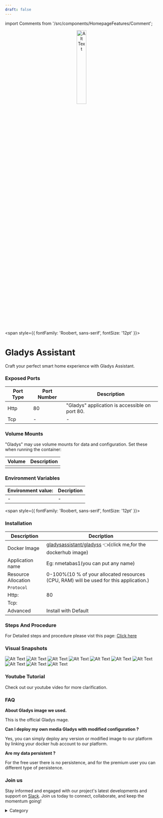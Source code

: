 ```yaml
---
draft: false
---
```

import Comments from '/src/components/HomepageFeatures/Comment';

<p align="center">
  <img src="/img/llkm.png" alt="Alt Text" width="25%"/>
</p> 


<span style={{ fontFamily: 'Roobert, sans-serif', fontSize: '12pt' }}>

# Gladys Assistant

Craft your perfect smart home experience with Gladys Assistant.


### Exposed Ports

| Port Type | Port Number | Description                              |
| --------- | ----------- | ---------------------------------------- |
| Http      | 80        | "Gladys" application is accessible on port 80. |
| Tcp       | -           | -             |

### Volume Mounts

"Gladys" may use volume mounts for data and configuration. Set these when running the container:

| Volume                         | Description                                |
| ------------------------------ | ------------------------------------------ |
|        |  |


### Environment Variables


|   **Environment value:**          | Decription                                                                                                               | 
| --------------------- | ------                                                                                                                   | 
|-       |  -                              |

</span>


<span style={{ fontFamily: 'Roobert, sans-serif', fontSize: '12pt' }}>

### Installation


|  Description          | Decription                                                                                                               | 
| --------------------- | ------                                                                                                                   | 
| Docker Image          |   [gladysassistant/gladyss](https://hub.docker.com/r/gladysassistant/gladys) 👈(click me,for the dockerhub image)                                   |
| Application name      |  Eg: nmetabas1(you can put any name)                                                                                        | 
| Resource Allocation   |  0-100%(10 % of your allocated resources (CPU, RAM) will be used for this application.)                                  | 
| `Protocol`            |                                                                                                                          | 
|  Http:                |     80                                                                                                                   |
|  Tcp:                 |                                                                                                                        | 
|    Advanced           |    Install with Default                                                                                                  |



### Steps And Procedure

For Detailed steps and procedure please vist this page: [Click here](https://techscaleinfinite.github.io/introduction/cloud-float/Steps%20and%20procedure)




### Visual Snapshots

![Alt Text](/img/1c.png)
![Alt Text](/img/1d.png)
![Alt Text](/img/1de.png)
![Alt Text](/img/1e.png)
![Alt Text](/img/1f.png)
![Alt Text](/img/1q.png)
![Alt Text](/img/1r.png)
![Alt Text](/img/1s.png)
![Alt Text](/img/1s.png)
![Alt Text](/img/15.png)

### Youtube Tutorial&#x20;

Check out our youtube video for more clarification.

### FAQ

**About Gladys image we used.**

This is the official Gladys  mage.

**Can I deploy my own media Gladys with modified configuration ?**

Yes, you can simply deploy any version or modified image to our platform by linking your docker hub account to our platform.

**Are my data persistent ?**

For the free user there is no persistence, and for the premium user you can different type of persistence.

### Join us

Stay informed and engaged with our project's latest developments and support on [Slack](https://app.slack.com/client/T04QS32JX6E/C04QKEWE146). Join us today to connect, collaborate, and keep the momentum going!&#x20;

<details>

<summary>Category</summary>

Kubernetes, cloud computing, DevOps, cloud services, hosting platform, container orchestration, cloud infrastructure, cloud deployment, cloud management, cloud technology, cloud solutions, monry, finance

</details>

</span>


<Comments />